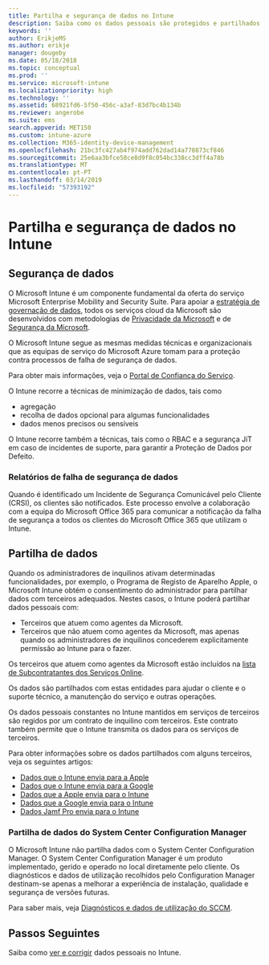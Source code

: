 ```yaml
---
title: Partilha e segurança de dados no Intune
description: Saiba como os dados pessoais são protegidos e partilhados no Intune.
keywords: ''
author: ErikjeMS
ms.author: erikje
manager: dougeby
ms.date: 05/18/2018
ms.topic: conceptual
ms.prod: ''
ms.service: microsoft-intune
ms.localizationpriority: high
ms.technology: ''
ms.assetid: 68921fd6-5f50-456c-a3af-83d7bc4b134b
ms.reviewer: angerobe
ms.suite: ems
search.appverid: MET150
ms.custom: intune-azure
ms.collection: M365-identity-device-management
ms.openlocfilehash: 21bc3fc427ab4f974add762dad14a778873cf846
ms.sourcegitcommit: 25e6aa3bfce58ce8d9f8c054bc338cc3dff4a78b
ms.translationtype: MT
ms.contentlocale: pt-PT
ms.lasthandoff: 03/14/2019
ms.locfileid: "57393192"
---
```

# <a name="data-security-and-sharing-in-intune"></a>Partilha e segurança de dados no Intune


## <a name="data-security"></a>Segurança de dados

O Microsoft Intune é um componente fundamental da oferta do serviço Microsoft Enterprise Mobility and Security Suite. Para apoiar a [estratégia de governação de dados](https://www.microsoft.com/en-us/TrustCenter/Security/default.aspx), todos os serviços cloud da Microsoft são desenvolvidos com metodologias de [Privacidade da Microsoft](https://www.microsoft.com/en-us/trustcenter/privacy) e de [Segurança da Microsoft](https://www.microsoft.com/en-us/trustcenter/security/).  

O Microsoft Intune segue as mesmas medidas técnicas e organizacionais que as equipas de serviço do Microsoft Azure tomam para a proteção contra processos de falha de segurança de dados.

Para obter mais informações, veja o [Portal de Confiança do Serviço](https://www.microsoft.com/en-us/TrustCenter/stp).

O Intune recorre a técnicas de minimização de dados, tais como

- agregação
- recolha de dados opcional para algumas funcionalidades
- dados menos precisos ou sensíveis

O Intune recorre também a técnicas, tais como o RBAC e a segurança JiT em caso de incidentes de suporte, para garantir a Proteção de Dados por Defeito. 

### <a name="data-breach-reporting"></a>Relatórios de falha de segurança de dados

Quando é identificado um Incidente de Segurança Comunicável pelo Cliente (CRSI), os clientes são notificados. Este processo envolve a colaboração com a equipa do Microsoft Office 365 para comunicar a notificação da falha de segurança a todos os clientes do Microsoft Office 365 que utilizam o Intune.

## <a name="data-sharing"></a>Partilha de dados

Quando os administradores de inquilinos ativam determinadas funcionalidades, por exemplo, o Programa de Registo de Aparelho Apple, o Microsoft Intune obtém o consentimento do administrador para partilhar dados com terceiros adequados. Nestes casos, o Intune poderá partilhar dados pessoais com:

- Terceiros que atuem como agentes da Microsoft.
- Terceiros que não atuem como agentes da Microsoft, mas apenas quando os administradores de inquilinos concederem explicitamente permissão ao Intune para o fazer.

Os terceiros que atuem como agentes da Microsoft estão incluídos na [lista de Subcontratantes dos Serviços Online](https://aka.ms/Online_Serv_Subcontractor_List).

Os dados são partilhados com estas entidades para ajudar o cliente e o suporte técnico, a manutenção do serviço e outras operações.

Os dados pessoais constantes no Intune mantidos em serviços de terceiros são regidos por um contrato de inquilino com terceiros. Este contrato também permite que o Intune transmita os dados para os serviços de terceiros.  

Para obter informações sobre os dados partilhados com alguns terceiros, veja os seguintes artigos:
- [Dados que o Intune envia para a Apple](data-intune-sends-to-apple.md)
- [Dados que o Intune envia para a Google](data-intune-sends-to-google.md)
- [Dados que a Apple envia para o Intune](data-apple-sends-to-intune.md)
- [Dados que a Google envia para o Intune](data-google-sends-to-intune.md)
- [Dados Jamf Pro envia para o Intune](data-jamf-sends-to-intune.md)

### <a name="system-center-configuration-manager-data-sharing"></a>Partilha de dados do System Center Configuration Manager

O Microsoft Intune não partilha dados com o System Center Configuration Manager. O System Center Configuration Manager é um produto implementado, gerido e operado no local diretamente pelo cliente. Os diagnósticos e dados de utilização recolhidos pelo Configuration Manager destinam-se apenas a melhorar a experiência de instalação, qualidade e segurança de versões futuras.

Para saber mais, veja [Diagnósticos e dados de utilização do SCCM](https://docs.microsoft.com/sccm/core/plan-design/diagnostics/diagnostics-and-usage-data.md). 


## <a name="next-steps"></a>Passos Seguintes

Saiba como [ver e corrigir](privacy-data-view-correct.md) dados pessoais no Intune.
